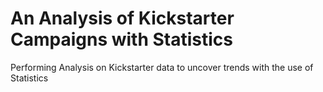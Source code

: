 # An Analysis of Kickstarter Campaigns with Statistics
Performing Analysis on Kickstarter data to uncover trends with the use of Statistics

